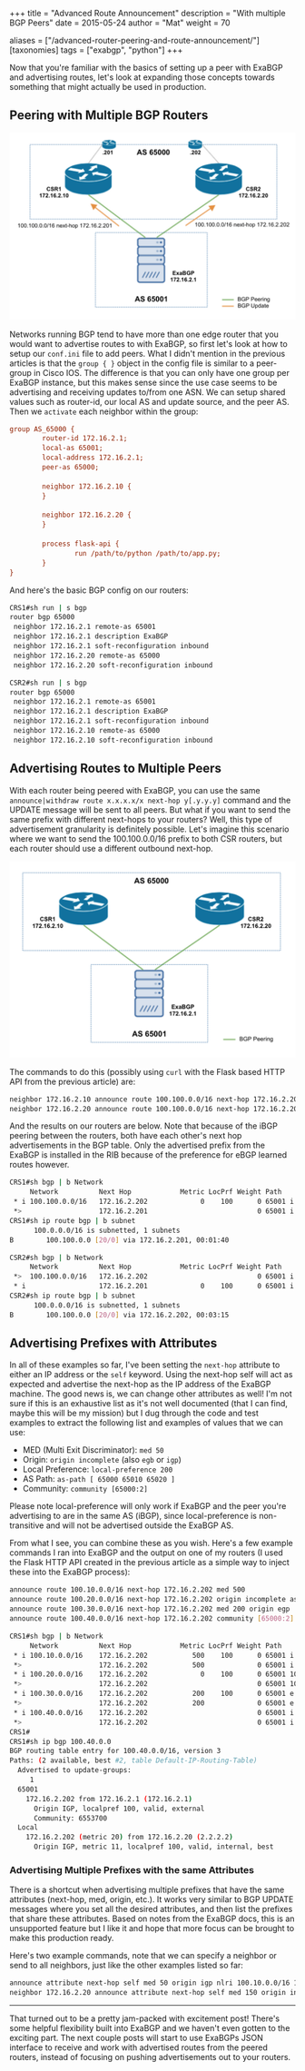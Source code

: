 +++
title = "Advanced Route Announcement"
description = "With multiple BGP Peers"
date = 2015-05-24
author = "Mat"
weight = 70

aliases = ["/advanced-router-peering-and-route-announcement/"]
[taxonomies]
tags = ["exabgp", "python"]
+++

Now that you're familiar with the basics of setting up a peer with ExaBGP and advertising routes, let's look at expanding those concepts towards something that might actually be used in production.

<!-- more -->
## Peering with Multiple BGP Routers

![](exabgp-multi-peer.png)

Networks running BGP tend to have more than one edge router that you would want to advertise routes to with ExaBGP, so first let's look at how to setup our `conf.ini` file to add peers. What I didn't mention in the previous articles is that the `group { }` object in the config file is similar to a peer-group in Cisco IOS. The difference is that you can only have one group per ExaBGP instance, but this makes sense since the use case seems to be advertising and receiving updates to/from one ASN. We can setup shared values such as router-id, our local AS and update source, and the peer AS. Then we `activate` each neighbor within the group:

```ini
group AS_65000 {
        router-id 172.16.2.1;
        local-as 65001;
        local-address 172.16.2.1;
        peer-as 65000;

        neighbor 172.16.2.10 {
        }

        neighbor 172.16.2.20 {
        }

        process flask-api {
                run /path/to/python /path/to/app.py;
        }
}
```

And here's the basic BGP config on our routers:

```sh
CRS1#sh run | s bgp
router bgp 65000
 neighbor 172.16.2.1 remote-as 65001
 neighbor 172.16.2.1 description ExaBGP
 neighbor 172.16.2.1 soft-reconfiguration inbound
 neighbor 172.16.2.20 remote-as 65000
 neighbor 172.16.2.20 soft-reconfiguration inbound
```

```sh
CSR2#sh run | s bgp
router bgp 65000
 neighbor 172.16.2.1 remote-as 65001
 neighbor 172.16.2.1 description ExaBGP
 neighbor 172.16.2.1 soft-reconfiguration inbound
 neighbor 172.16.2.10 remote-as 65000
 neighbor 172.16.2.10 soft-reconfiguration inbound
```

## Advertising Routes to Multiple Peers

With each router being peered with ExaBGP, you can use the same `announce|withdraw route x.x.x.x/x next-hop y[.y.y.y]` command and the UPDATE message will be sent to all peers. But what if you want to send the same prefix with different next-hops to your routers? Well, this type of advertisement granularity is definitely possible. Let's imagine this scenario where we want to send the 100.100.0.0/16 prefix to both CSR routers, but each router should use a different outbound next-hop.

![](exabgp-multi-update.png)

The commands to do this (possibly using `curl` with the Flask based HTTP API from the previous article) are:

```sh
neighbor 172.16.2.10 announce route 100.100.0.0/16 next-hop 172.16.2.201
neighbor 172.16.2.20 announce route 100.100.0.0/16 next-hop 172.16.2.202
```

And the results on our routers are below. Note that because of the iBGP peering between the routers, both have each other's next hop advertisements in the BGP table. Only the advertised prefix from the ExaBGP is installed in the RIB because of the preference for eBGP learned routes however.

```sh
CRS1#sh bgp | b Network
     Network          Next Hop            Metric LocPrf Weight Path
 * i 100.100.0.0/16   172.16.2.202             0    100      0 65001 i
 *>                   172.16.2.201                           0 65001 i
CRS1#sh ip route bgp | b subnet
      100.0.0.0/16 is subnetted, 1 subnets
B        100.100.0.0 [20/0] via 172.16.2.201, 00:01:40
```

```sh
CSR2#sh bgp | b Network
     Network          Next Hop            Metric LocPrf Weight Path
 *>  100.100.0.0/16   172.16.2.202                           0 65001 i
 * i                  172.16.2.201             0    100      0 65001 i
CSR2#sh ip route bgp | b subnet
      100.0.0.0/16 is subnetted, 1 subnets
B        100.100.0.0 [20/0] via 172.16.2.202, 00:03:15
```

## Advertising Prefixes with Attributes

In all of these examples so far, I've been setting the `next-hop` attribute to either an IP address or the `self` keyword. Using the next-hop self will act as expected and advertise the next-hop as the IP address of the ExaBGP machine. The good news is, we can change other attributes as well! I'm not sure if this is an exhaustive list as it's not well documented (that I can find, maybe this will be my mission) but I dug through the code and test examples to extract the following list and examples of values that we can use:

  * MED (Multi Exit Discriminator): `med 50`
  * Origin: `origin incomplete` (also `egb` or `igp`)
  * Local Preference: `local-preference 200`
  * AS Path: `as-path [ 65000 65010 65020 ]`
  * Community: `community [65000:2]`

Please note local-preference will only work if ExaBGP and the peer you're advertising to are in the same AS (iBGP), since local-preference is non-transitive and will not be advertised outside the ExaBGP AS.

From what I see, you can combine these as you wish. Here's a few example commands I ran into ExaBGP and the output on one of my routers (I used the Flask HTTP API created in the previous article as a simple way to inject these into the ExaBGP process):

```sh
announce route 100.10.0.0/16 next-hop 172.16.2.202 med 500
announce route 100.20.0.0/16 next-hop 172.16.2.202 origin incomplete as-path [100 200 400]
announce route 100.30.0.0/16 next-hop 172.16.2.202 med 200 origin egp
announce route 100.40.0.0/16 next-hop 172.16.2.202 community [65000:2]
```

```sh
CRS1#sh bgp | b Network
     Network          Next Hop            Metric LocPrf Weight Path
 * i 100.10.0.0/16    172.16.2.202           500    100      0 65001 i
 *>                   172.16.2.202           500             0 65001 i
 * i 100.20.0.0/16    172.16.2.202             0    100      0 65001 100 200 400 ?
 *>                   172.16.2.202                           0 65001 100 200 400 ?
 * i 100.30.0.0/16    172.16.2.202           200    100      0 65001 e
 *>                   172.16.2.202           200             0 65001 e
 * i 100.40.0.0/16    172.16.2.202                           0 65001 i
 *>                   172.16.2.202                           0 65001 i
CRS1#
CRS1#sh ip bgp 100.40.0.0
BGP routing table entry for 100.40.0.0/16, version 3
Paths: (2 available, best #2, table Default-IP-Routing-Table)
  Advertised to update-groups:
     1
  65001
    172.16.2.202 from 172.16.2.1 (172.16.2.1)
      Origin IGP, localpref 100, valid, external
      Community: 6553700
  Local
    172.16.2.202 (metric 20) from 172.16.2.20 (2.2.2.2)
      Origin IGP, metric 11, localpref 100, valid, internal, best
```

### Advertising Multiple Prefixes with the same Attributes

There is a shortcut when advertising multiple prefixes that have the same attributes (next-hop, med, origin, etc.). It works very similar to BGP UPDATE messages where you set all the desired attributes, and then list the prefixes that share these attributes. Based on notes from the ExaBGP docs, this is an unsupported feature but I like it and hope that more focus can be brought to make this production ready.

Here's two example commands, note that we can specify a neighbor or send to all neighbors, just like the other examples listed so far:

```sh
announce attribute next-hop self med 50 origin igp nlri 100.10.0.0/16 100.20.0.0/16
neighbor 172.16.2.20 announce attribute next-hop self med 150 origin incomplete nlri 100.30.0.0/16 100.40.0.0/16
```

* * *

That turned out to be a pretty jam-packed with excitement post! There's some helpful flexibility built into ExaBGP and we haven't even gotten to the exciting part. The next couple posts will start to use ExaBGPs JSON interface to receive and work with advertised routes from the peered routers, instead of focusing on pushing advertisements out to your routers.